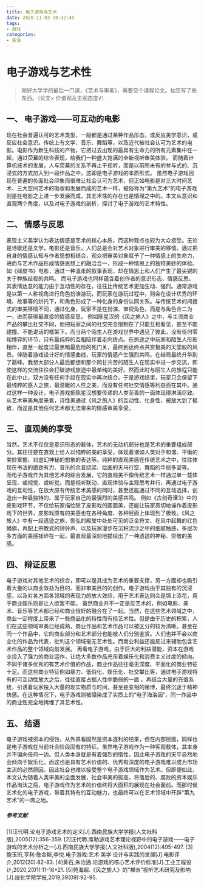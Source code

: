 ```yaml
---
title: 电子游戏与艺术
date: 2020-11-03 20:32:45
tags:
- 游戏
categories:
- 生活
---
```


# 电子游戏与艺术性

>刚好大学学的最后一门课，《艺术与审美》，需要交个课程论文。抽空写了些东西。（论文×  价值观及主观态度√）


## 一、	电子游戏——可互动的电影


现在社会普遍认可的艺术类型，一般都是通过某种作品形态，或反应美学意识，或反应社会意识。传统上有文学、音乐、舞蹈等，以及近代被社会认可为艺术的电影。电影作为新生科技的产物，它把过去出现的最具有生命力的所有元素集中在一起，通过荧幕的综合表现，给我们一种盛大饱满的全新视听审美体验。 而随着计算机技术的发展，人与荧幕的关系不再止于视听，而是以前所未有的参与式的、沉浸式的方式加入到一段作品之中，这即是电子游戏的本质形式。
虽然电子游戏因现在普遍的负面社会印象而很难让社会认可为艺术，但正如电影是对三大时间艺术、三大空间艺术的吸收和发展而成的艺术一样，被俗称为“第九艺术”的电子游戏则是在电影之上进一步发展而成，其艺术性的存在也是情理之中的。本文从意识和直观两个角度，以及对电子游戏的剖析，探讨了电子游戏的艺术特性。

<!---more--->


## 二、	情感与反思


表现主义美学认为表达情感是艺术的核心本质，而这种观点也较为大众接受。无论是诗歌还是文学，电影还是音乐，人们总是会对艺术对象进行审美的移情。通过把自身的情感认知与作者思想相结合，观众把审美对象赋予了一种情感上的生命力，进而与艺术作品形成情感思想上的融洽合一，形成一种情思上的独特美妙的体验。如《绿皮书》电影，通过一种温柔的叙事表现，却在情思上和人们产生了最尖锐的关于种族歧视的共鸣。
而电子游戏也同样蕴含着创作者的意识形态、情感反思。其表情达意的能力由于互动性的存在，往往比传统艺术更加生动、强烈。通常游戏是以第一人称视角进行角色扮演游玩，而玩家在游玩过程中，则会在设计优秀的环境、故事等的烘托下，和角色形成了一种化身的身份认同关系。与传统艺术的间接式的审美移情不同，通过化身，玩家不是在扮演、审视角色，而是与角色合二为一，进而获得最直接的情感反思。	
例如陈星汉的《风之旅人》之中，与主流商业产品的攀比社交不同，他把玩家之间的社交完全限制在了只能互相看见，甚至不能碰撞、不能说话的框架下。而当两个陌生人在游戏世界中遇见了彼此，没有任何零和博弈的环节，只有最纯粹的互相陪伴着走向终点。在旅途之中玩家和陌生人形影相伴，直至一起度过最黑暗最危险的死门关，最终到达终点共赏极美的天堂般的风景。伴随着游戏设计好的情感曲线，玩家的情感产生强烈共鸣，在结局最终升华到了巅峰。我想大部分人最后都想和那个同甘共苦的陌生人在现实中进一步交流，即使这样的交流往往会打破游戏旅途中最单纯的美好。然而此时与陌生人的旅程只能在此中止，双方没有任何手段在现实中再次结合。于是游戏结束，玩家只会保留下最纯粹的感人之旅，最温暖的人性之美，而没有任何社交情感等利益面在其中。通过这样一种设计，电子游戏把陈星汉想要传递的人类至善的一面体现得淋漓尽致。从艺术审美角度来看，诗性美通过《风之旅人》的互动性、化身性，被放大到了极致，而这是其他任何艺术都无法带来的情感审美享受。

## 三、	直观美的享受

当然，艺术不仅仅是意识形态的载体，艺术的无动机部分也是艺术的重要组成部分。其往往要在直观上给人以纯粹的美的享受，体现着诸如人类对于和谐、平衡的美妙掌握、对虚幻神秘的想象的表达等。纯粹的直观美感在传统艺术之中，往往体现在书法的遒劲有力、音乐的余音绕梁、绘画的天马行空、舞蹈的华丽多姿等。
而电子游戏作为其他艺术的综合发展，它的直观美不像传统艺术一样通过单一载体呈现、或视觉、或听觉。而是视听联动，直观体验与主观思考并行，再通过电子游戏的互动性，在放大原有传统艺术美感的同时，甚至还能通过不同的互动选择，创造出一种最独特的、属于玩家自己的最强烈的美感共鸣。
例如《古剑奇谭3》中的皮影戏环节，不仅给玩家描绘除了皮影戏的画面美，还能让玩家真切地操作着皮影戏下的世界，皮影戏原有的美感也在各种角度、各种层面上体现到了极致。《风之旅人》中有一段遗迹之旅，恢弘的殿堂中处处可见的泛金符文、在风中起舞的红色幡旗，再配上宗教式的钟铃声、以及玩家漫步在沉积流沙之中的细腻触感，多层次多方面的美感揉碎在一起，最直观最深刻地描绘出了一种遗迹的神秘、崇敬的美感。

## 四、	辩证反思 


电子游戏对其他艺术的综合，即可以是其成为艺术的重要支撑，另一方面却也吸引着大量的以商业效益为目的、而非审美目的的创作。电子游戏由于其独有的沉浸感，以及对各方面各领域的表现力的放大效应，用于艺术表达则会是锦上添花，用于商业娱乐则是让人欲罢不能。
虽然商业并不一定是反艺术的，例如电影、美术、音乐等艺术都已经和商业很好的融合在了一起。当然，在这些艺术领域之中，商业一定程度上带来了一些商品化的特性而有损艺术性。但是由于历史的积累，人们在这些领域审美已经成熟，商业作品和艺术作品可以被区分的较为清晰。甚至在同一个作品中，它的商业部分和艺术部分也能被人们分别鉴赏。人们也并不会以商业化的作品为代表，批判这个领域毫无艺术性。而商业利益还能反过来辅助包含艺术作品的整个领域向前发展。
再看电子游戏，由于巨大的利益潜能，资本在游戏业投入了强力的商业运作，让绝大多数作品充斥着娱乐化和消费主义过度的倾向。不同于诸多优秀的有艺术价值的作品，商业作品往往毫无深度、平面化的商业特征十足。而这些商业特征例如暴力、低俗化、娱乐化、社交攀比等，通过电子游戏特有的可互动性放大之后，往往直接占据人性中脆弱的一面 。再结合大量的充值系统，引诱着玩家投入大量的现实物质与时间，甚至是变相的赌博，最终沉迷于精神快感。在这种情况下，电子游戏则被侵染成了实质上的“电子海洛因”，同一作品中的商业性完全地掩埋了其艺术性。

## 五、	结语

电子游戏被资本的侵蚀，从外界看固然是资本逐利的结果，但在内部层面，同样也是电子游戏在当前社会阶段固有的特征。虽然电子游戏作为一种客观载体，其本身并不偏向任何一边。但人类本身就是有着强烈的惰性，因此电子游戏的天平自然地会倾向于娱乐化。而这也是具有艺术价值的、优秀有深度的电子游戏难以成为市场主流的必然原因。因此社会也难以接受整个电子游戏领域作为艺术。但即便如此，本文认为随着人类审美的全面发展，社会审美的拔高，将落后的、腐败的资本娱乐作品淘汰之后，电子游戏作为艺术的价值终将大面积的展现在社会面前。而那时候艺术化的电子游戏，带着其特有的互动魅力，也最终可以在艺术领域中开辟“第九艺术”的一席之地。


##### 参考文献
[1]汪代明.论电子游戏艺术的定义[J].西南民族大学学报(人文社科版),2005(12):356-359.
[2]汪代明.席勒游戏艺术理论视野中的电子游戏——电子游戏的艺术分析之一[J].西南民族大学学报(人文社科版),2004(12):495-497.
[3]鲍玉珩,亨利·詹金斯,李悦.电子游戏:艺术·美学·设计与实践的发展[J].电影评介,2012(20):82-83.
[4]黄石,朱治通.论游戏的核心艺术评价标准[J].工业工程设计,2020,2(01):11-16+21.
[5]苑海超.《风之旅人》的“禅派”视听艺术研究及影响[J].绥化学院学报,2019,39(09):92-95.
